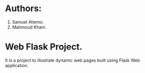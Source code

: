 # Authors:
1. Samuel Atiemo.
2. Mahmoud Khairi.

# Web Flask Project.

It is a project to illustrate dynamic web pages built using Flask Web application.
